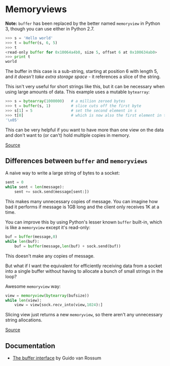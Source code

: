 # Memoryviews

**Note:** `buffer` has been replaced by the better named `memoryview` in
Python 3, though you can use either in Python 2.7.

```py
>>> s = 'Hello world'
>>> t = buffer(s, 6, 5)
>>> t
<read-only buffer for 0x10064a4b0, size 5, offset 6 at 0x100634ab0>
>>> print t
world
```

The buffer in this case is a sub-string, starting at position 6 with length
5, and *it doesn't take extra storage space* - it references a slice of the
string.

This isn't very useful for short strings like this, but it can be necessary
when using large amounts of data. This example uses a mutable `bytearray`:

```py
>>> s = bytearray(1000000)   # a million zeroed bytes
>>> t = buffer(s, 1)         # slice cuts off the first byte
>>> s[1] = 5                 # set the second element in s
>>> t[0]                     # which is now also the first element in t!
'\x05'
```

This can be very helpful if you want to have more than one view on the data and
don't want to (or can't) hold multiple copies in memory.

[Source](http://stackoverflow.com/a/3422740)

## Differences between `buffer` and `memoryviews`

A naive way to write a large string of bytes to a socket:

```py
sent = 0
while sent < len(message):
    sent += sock.send(message[sent:])
```

This makes many unnecessary copies of message. You can imagine how bad it
performs if message is 1GB long and the client only receives 1K at a time.

You can improve this by using Python's lesser known `buffer` built-in, which is
like a `memoryview` except it's read-only:

```py
buf = buffer(message,0)
while len(buf):
    buf = buffer(message,len(buf) + sock.send(buf))
```

This doesn't make any copies of message.

But what if I want the equivalent for efficiently receiving data from a socket
into a single buffer without having to allocate a bunch of small strings in the
loop?

Awesome `memoryview` way:

```py
view = memoryview(bytearray(bufsize))
while len(view):
    view = view[sock.recv_into(view,1024):]
```

Slicing view just returns a new `memoryview`, so there aren't any unnecessary
string allocations.

[Source](https://profiles.google.com/116139041198229909169/buzz/SmLJKHwpLPC)

## Documentation

* [The buffer interface][python-dev] by Guido van Rossum

[python-dev]: http://mail.python.org/pipermail/python-dev/2000-October/009974.html
